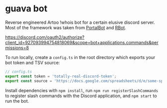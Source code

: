 # guava bot
Reverse engineered Artoo !whois bot for a certain elusive discord server. Most of the framework was taken from 
[PortalBot](https://github.com/ky28059/PortalBot) and [RBot](https://github.com/ky28059/RBot).

https://discord.com/oauth2/authorize?client_id=927093994754818069&scope=bot+applications.commands&permissions=8

To run locally, create a `config.ts` in the root directory which exports your bot token and TSV source:
```ts
// config.ts
export const token = 'totally-real-discord-token';
export const source = 'https://docs.google.com/spreadsheets/d/e/some-spreadsheet-id/pub?gid=0&single=true&output=tsv';
```
Install dependencies with `npm install`, run `npm run registerSlashCommands` to register slash commands with the Discord application, 
and `npm start` to run the bot.
